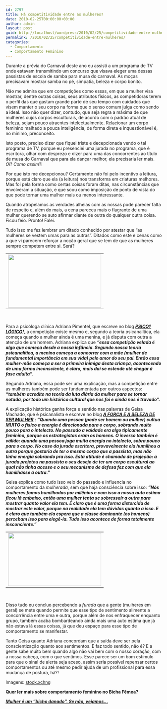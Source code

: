 ```yaml
---
id: 2797
title: Há competitividade entre as mulheres?
date: 2010-02-25T00:00:00+00:00
author: admin
layout: post
guid: http://localhost/wordpress/2010/02/25/competitividade-entre-mulheres/
permalink: /2010/02/25/competitividade-entre-mulheres/
categories:
  - Comportamento
  - Comportamento Feminino
---
```

Durante a prévia do Carnaval deste ano eu assisti a um programa de TV onde estavam transmitindo um concurso que visava eleger uma dessas passistas de escola de samba para musa do carnaval. As moças precisavam mostrar samba no pé, simpatia, beleza e corpo bonito.

<!--more-->

Não me admira que em competições como essas, em que a mulher visa mostrar, dentre outras coisas, seus atributos físicos, as competidoras terem o perfil das que gastam grande parte de seu tempo com cuidados que visem manter o seu corpo na forma que o senso comum julga como sendo a ideal. Isso não quer dizer, contudo, que seja regra a máxima de que mulheres cujos corpos esculturais, de acordo com o padrão atual de beleza, sejam pouco atraentes intelectualmente. Relacionar um corpo feminino malhado a pouca inteligência, de forma direta e inquestionável é, no mínimo, preconceito.

Isto posto, preciso dizer que fiquei triste e decepcionada vendo o tal programa de TV, porque eu presenciei uma jurada no programa, que é escritora, olhar com desprezo e dizer para uma das concorrentes ao título de musa do Carnaval que para ela dançar melhor, ela precisaria ler mais. _Oi_? _Como assim_?!

Por que isto me decepcionou? Certamente não foi pelo incentivo a leitura, porque está claro que ela (a leitura) nos transforma em criaturas melhores. Mas foi pela forma como certas coisas foram ditas, nas circunstâncias que envolveram a situação, e que soou como imposição de ponto de vista do que pode tornar uma mulher mais ou menos interessante.

Quando atropelamos as verdades alheias com as nossas pode parecer falta de respeito e, além do mais, a cena pareceu mais o flagrante de uma mulher querendo se auto afirmar diante de outra do qualquer outra coisa. Ficou feio. Pronto! Falei.

Tudo isso me fez lembrar um ditado conhecido por atestar que “as mulheres se vestem umas para as outras”. Ditados como este e cenas como a que vi parecem reforçar a noção geral que se tem de que as mulheres sempre competem entre si. Será?

<table align="center">
  <tr>
    <td>
      <a href="http://www.trololodemulher.com.br/blog/wp-content/uploads/2010/02/competicao-2.jpg"><img class="aligncenter size-medium wp-image-4395" title="competição 2" src="http://www.trololodemulher.com.br/blog/wp-content/uploads/2010/02/competicao-2-300x171.jpg" alt="" width="300" height="171" /></a>
    </td>
  </tr>
</table>

 

Para a psicóloga clínica Adriana Pimentel, que escreve no blog **_<a href="http://psicologico-al.blogspot.com/" target="_blank">PSICO? LÓGICO!,</a>_** a competição existe mesmo e, segundo a teoria psicanalítica, ela começa quando a mulher ainda é uma menina, e já disputa com outra a atenção de um homem. Adriana explica que _**“essa competição velada é algo que começa desde a nossa infância. Segundo nossa teoria psicanalítica, a menina começa a concorrer com a mãe (mulher de fundamental importância em sua vida) pelo amor do seu pai. Então essa mulher-mãe começa a ser a primeira inimiga desta criança, acontecendo de uma forma inconsciente, é claro, mais daí se estende até chegar à fase adulta”.**_ 

Segundo Adriana, essa pode ser uma explicação, mas a competição entre as mulheres também pode ser fundamentada por outros aspectos: _**“também acredito na teoria da luta diária da mulher para se tornar notada, por todo um histórico cultural que nos foi e ainda nos é travado”.**_

A explicação histórica ganha força e sentido nas palavras de Geisa Machado, que é psicanalista e escreve no blog **_<a href="http://geisamachado.blogspot.com/" target="_blank">A FORÇA E A BELEZA DE SER MULHER</a>_** : **_“Quando uma pessoa (pode ser homem ou mulher) cultua MUITO o físico a energia é direcionada para o corpo, sobrando muito pouco para o intelecto. No passado a vaidade era algo tipicamente feminino, porque os estrategistas eram os homens. O inverso também é válido: quando uma pessoa joga muita energia no intelecto, sobra pouco para o corpo. No caso da jurada escritora, provavelmente ela humilhou a outra porque gostaria de ter o mesmo corpo que a passista, mas não tinha energia sobrando pra isso. Esta atitude é chamada de projeção: a jurada projetou na passista o seu desejo de ter um corpo escultural ao qual não tinha acesso e o seu mecanismo de defesa fez com que ela humilhasse a outra.”_**

Geisa explica como tudo isso veio do passado e influencia no comportamento da _mulherada_, sem que haja consciência sobre isso: _**“Nós mulheres fomos humilhadas por milênios e com isso a nossa auto estima ficou lá embaixo, então uma mulher tenta se sobressair a outra para mostrar quanto valor ela tem. É claro que é uma forma distorcida de mostrar este valor, porque na realidade ela tem dúvidas quanto a isso. E é claro que também ela espera que a classe dominante (os homens) percebam isso para elegê-la. Tudo isso acontece de forma totalmente insconciente.”**_

<table align="center">
  <tr>
    <td>
      <a href="http://www.trololodemulher.com.br/blog/wp-content/uploads/2010/02/competicao-1.jpg"><img class="aligncenter size-medium wp-image-4394" title="competição 1" src="http://www.trololodemulher.com.br/blog/wp-content/uploads/2010/02/competicao-1-300x171.jpg" alt="" width="300" height="171" /></a>
    </td>
  </tr>
</table>

 

Disso tudo eu concluo percebendo a _furada_ que a gente (mulheres em geral) se mete quando permite que esse tipo de sentimento alimente a concorrência entre uma e outra, porque além de nos enfraquecer enquanto grupo, também acaba bombardeando ainda mais uma auto estima que já não estava lá essas coisas, já que deu espaço para esse tipo de comportamento se manifestar.

Tanto Geisa quanto Adriana concordam que a saída deve ser pela conscientização quanto aos sentimentos. E faz todo sentido, não é? E a gente sabe muito bem quando algo não vai bem com o nosso coração, com a nossa cabeça, com o que sentimos. Esse parece ser um bom estímulo para que o sinal de alerta seja aceso, assim seria possível repensar certos comportamentos ou até mesmo pedir ajuda de um profissional para essa mudança de postura, hã?!

Imagens: <a href="http://www.sxc.hu/" target="_blank">stock.xchng</a>

**Quer ler mais sobre comportamento feminino no Bicha Fêmea?**

<p style="text-align: left;">
  <strong><em><a href="http://www.trololodemulher.com.br/2009/07/30/bicha-fmea-convidada-em-foco-claudia/" target="_self"></a></em></strong>
</p>

**_<a href="http://www.trololodemulher.com.br/2009/07/29/mulher-um-bicho-danado-se-no-vejamos/" target="_self">Mulher é um &#8220;bicho danado&#8221;. Se não, vejamos&#8230;</a>_**

<p style="text-align: left;">
   
</p>